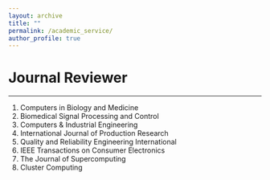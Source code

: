 ```yaml
---
layout: archive
title: ""
permalink: /academic_service/
author_profile: true
---
```


# Journal Reviewer
----
1. Computers in Biology and Medicine
2. Biomedical Signal Processing and Control
3. Computers & Industrial Engineering
4. International Journal of Production Research
5. Quality and Reliability Engineering International
6. IEEE Transactions on Consumer Electronics
7. The Journal of Supercomputing
8. Cluster Computing
